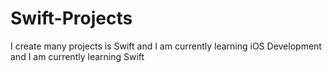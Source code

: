 # Swift-Projects
I create many projects is Swift and I am currently learning iOS Development and I am currently learning Swift

